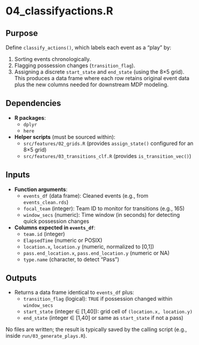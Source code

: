 # 04_classifyactions.R

## Purpose
Define `classify_actions()`, which labels each event as a “play” by:
1. Sorting events chronologically.
2. Flagging possession changes (`transition_flag`).
3. Assigning a discrete `start_state` and `end_state` (using the 8×5 grid).
This produces a data frame where each row retains original event data plus the new columns needed for downstream MDP modeling.

## Dependencies
- **R packages**:
  - `dplyr`
  - `here`
- **Helper scripts** (must be sourced within):
  - `src/features/02_grids.R` (provides `assign_state()` configured for an 8×5 grid)
  - `src/features/03_transitions_clf.R` (provides `is_transition_vec()`)

## Inputs
- **Function arguments**:
  - `events_df` (data frame): Cleaned events (e.g., from `events_clean.rds`)
  - `focal_team` (integer): Team ID to monitor for transitions (e.g., 165)
  - `window_secs` (numeric): Time window (in seconds) for detecting quick possession changes
- **Columns expected in `events_df`**:
  - `team.id` (integer)
  - `ElapsedTime` (numeric or POSIX)
  - `location.x`, `location.y` (numeric, normalized to [0,1])
  - `pass.end_location.x`, `pass.end_location.y` (numeric or NA)
  - `type.name` (character, to detect “Pass”)

## Outputs
- Returns a data frame identical to `events_df` plus:
  - `transition_flag` (logical): `TRUE` if possession changed within `window_secs`
  - `start_state` (integer ∈ [1,40]): grid cell of `(location.x, location.y)`
  - `end_state` (integer ∈ [1,40] or same as `start_state` if not a pass)

No files are written; the result is typically saved by the calling script (e.g., inside `run/03_generate_plays.R`).
